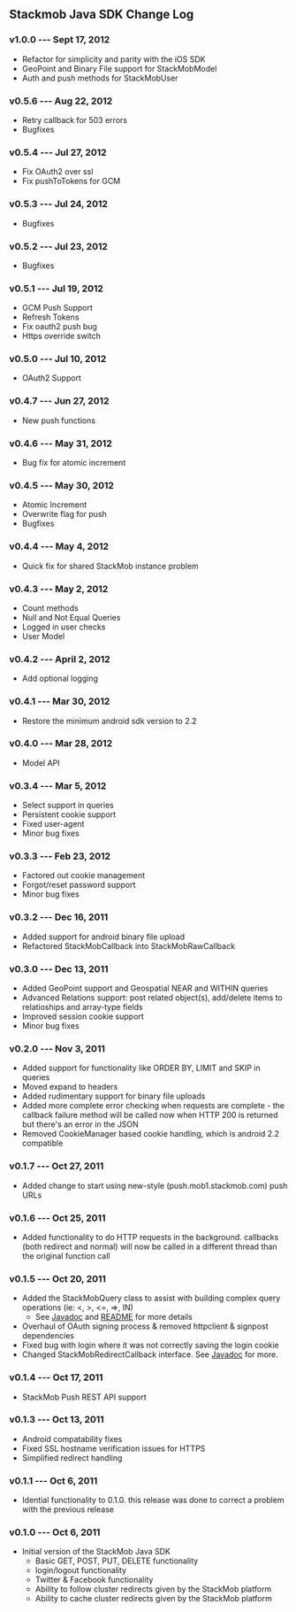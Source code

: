 ## Stackmob Java SDK Change Log

### v1.0.0 --- Sept 17, 2012
* Refactor for simplicity and parity with the iOS SDK
* GeoPoint and Binary File support for StackMobModel
* Auth and push methods for StackMobUser

### v0.5.6 --- Aug 22, 2012
* Retry callback for 503 errors
* Bugfixes

### v0.5.4 --- Jul 27, 2012
* Fix OAuth2 over ssl
* Fix pushToTokens for GCM

### v0.5.3 --- Jul 24, 2012
* Bugfixes

### v0.5.2 --- Jul 23, 2012
* Bugfixes

### v0.5.1 --- Jul 19, 2012
* GCM Push Support
* Refresh Tokens
* Fix oauth2 push bug
* Https override switch

### v0.5.0 --- Jul 10, 2012
* OAuth2 Support

### v0.4.7 --- Jun 27, 2012
* New push functions

### v0.4.6 --- May 31, 2012
* Bug fix for atomic increment

### v0.4.5 --- May 30, 2012
* Atomic Increment
* Overwrite flag for push
* Bugfixes

### v0.4.4 --- May 4, 2012
* Quick fix for shared StackMob instance problem

### v0.4.3 --- May 2, 2012
* Count methods
* Null and Not Equal Queries
* Logged in user checks
* User Model

### v0.4.2 --- April 2, 2012
* Add optional logging

### v0.4.1 --- Mar 30, 2012
* Restore the minimum android sdk version to 2.2

### v0.4.0 --- Mar 28, 2012
* Model API

### v0.3.4 --- Mar 5, 2012
* Select support in queries
* Persistent cookie support
* Fixed user-agent
* Minor bug fixes

### v0.3.3 --- Feb 23, 2012
* Factored out cookie management
* Forgot/reset password support
* Minor bug fixes

### v0.3.2 --- Dec 16, 2011
* Added support for android binary file upload
* Refactored StackMobCallback into StackMobRawCallback

### v0.3.0 --- Dec 13, 2011
* Added GeoPoint support and Geospatial NEAR and WITHIN queries
* Advanced Relations support: post related object(s), add/delete items to relatioships and array-type fields
* Improved session cookie support
* Minor bug fixes

### v0.2.0 --- Nov 3, 2011
* Added support for functionality like ORDER BY, LIMIT and SKIP in queries
* Moved expand to headers
* Added rudimentary support for binary file uploads
* Added more complete error checking when requests are complete - the callback failure method will be called now when HTTP 200 is returned but there's an error in the JSON
* Removed CookieManager based cookie handling, which is android 2.2 compatible

### v0.1.7 --- Oct 27, 2011
* Added change to start using new-style (push.mob1.stackmob.com) push URLs

### v0.1.6 --- Oct 25, 2011
* Added functionality to do HTTP requests in the background. callbacks (both redirect and normal) will now be called in a different thread than the original function call

### v0.1.5 --- Oct 20, 2011
* Added the StackMobQuery class to assist with building complex query operations (ie: <, >, <=, =>, IN)
	* See [Javadoc](http://stackmob.github.com/stackmob-java-client-sdk/javadoc/0.1.5/apidocs) and [README](https://github.com/stackmob/stackmob-java-client-sdk/blob/master/README.md) for more details
* Overhaul of OAuth signing process & removed httpclient & signpost dependencies
* Fixed bug with login where it was not correctly saving the login cookie
* Changed StackMobRedirectCallback interface. See [Javadoc](http://stackmob.github.com/stackmob-java-client-sdk/javadoc/0.1.5/apidocs/com/stackmob/sdk/callback/StackMobRedirectedCallback.html) for more.

### v0.1.4 ---  Oct 17, 2011
* StackMob Push REST API support

### v0.1.3 --- Oct 13, 2011
* Android compatability fixes
* Fixed SSL hostname verification issues for HTTPS
* Simplified redirect handling

### v0.1.1 --- Oct 6, 2011
* Idential functionality to 0.1.0. this release was done to correct a problem with the previous release

### v0.1.0 --- Oct 6, 2011
* Initial version of the StackMob Java SDK
  * Basic GET, POST, PUT, DELETE functionality
  * login/logout functionality
  * Twitter & Facebook functionality
  * Ability to follow cluster redirects given by the StackMob platform
  * Ability to cache cluster redirects given by the StackMob platform



